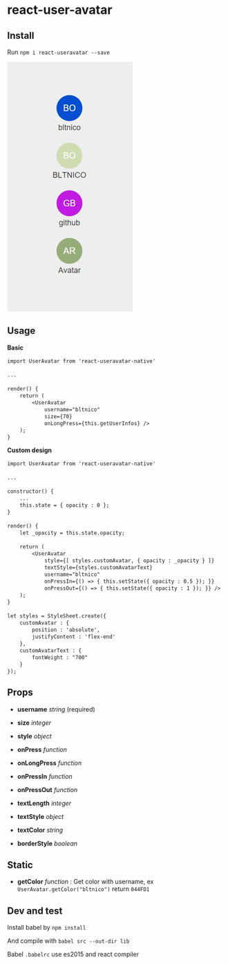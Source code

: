 # react-user-avatar

## Install

Run `npm i react-useravatar --save`

![alt UserAvatar demo](/demo.JPG)

## Usage

**Basic**

```
import UserAvatar from 'react-useravatar-native'

...

render() {
    return (
        <UserAvatar
            username="bltnico"
            size={70}
            onLongPress={this.getUserInfos} />
    );
}

```

**Custom design**

```
import UserAvatar from 'react-useravatar-native'

...

constructor() {
    ...
    this.state = { opacity : 0 };
}

render() {
    let _opacity = this.state.opacity;

    return (
        <UserAvatar
            style={[ styles.customAvatar, { opacity : _opacity } ]}
            textStyle={styles.customAvatarText}
            username="bltnico"
            onPressIn={() => { this.setState({ opacity : 0.5 }); }}
            onPressOut={() => { this.setState({ opacity : 1 }); }} />
    );
}

let styles = StyleSheet.create({
    customAvatar : {
        position : 'absolute',
        justifyContent : 'flex-end'
    },
    customAvatarText : {
        fontWeight : "700"
    }
});

```

## Props

* **username** *string* (required)

* **size** *integer*

* **style** *object*

* **onPress** *function*

* **onLongPress** *function*

* **onPressIn** *function*

* **onPressOut** *function*

* **textLength** *integer*

* **textStyle** *object*

* **textColor** *string*

* **borderStyle** *boolean*

## Static

* **getColor** *function* : Get color with username, ex `UserAvatar.getColor("bltnico")` return `044FD1`

## Dev and test

Install babel by `npm install`

And compile with `babel src --out-dir lib`

Babel `.babelrc` use es2015 and react compiler
